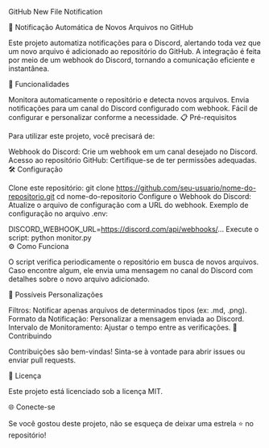 GitHub New File Notification

🔔 Notificação Automática de Novos Arquivos no GitHub

Este projeto automatiza notificações para o Discord, alertando toda vez que um novo arquivo é adicionado ao repositório do GitHub. A integração é feita por meio de um webhook do Discord, tornando a comunicação eficiente e instantânea.

🚀 Funcionalidades

Monitora automaticamente o repositório e detecta novos arquivos.
Envia notificações para um canal do Discord configurado com webhook.
Fácil de configurar e personalizar conforme a necessidade.
📋 Pré-requisitos

Para utilizar este projeto, você precisará de:

Webhook do Discord: Crie um webhook em um canal desejado no Discord.
Acesso ao repositório GitHub: Certifique-se de ter permissões adequadas.
🛠️ Configuração

Clone este repositório:
git clone https://github.com/seu-usuario/nome-do-repositorio.git
cd nome-do-repositorio
Configure o Webhook do Discord:
Atualize o arquivo de configuração com a URL do webhook.
Exemplo de configuração no arquivo .env:

DISCORD_WEBHOOK_URL=https://discord.com/api/webhooks/...
Execute o script:
python monitor.py  
⚙️ Como Funciona

O script verifica periodicamente o repositório em busca de novos arquivos. Caso encontre algum, ele envia uma mensagem no canal do Discord com detalhes sobre o novo arquivo adicionado.

🧩 Possíveis Personalizações

Filtros: Notificar apenas arquivos de determinados tipos (ex: .md, .png).
Formato da Notificação: Personalizar a mensagem enviada ao Discord.
Intervalo de Monitoramento: Ajustar o tempo entre as verificações.
🤝 Contribuindo

Contribuições são bem-vindas! Sinta-se à vontade para abrir issues ou enviar pull requests.

📜 Licença

Este projeto está licenciado sob a licença MIT.

🌐 Conecte-se

Se você gostou deste projeto, não se esqueça de deixar uma estrela ⭐ no repositório!

